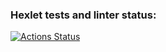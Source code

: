 ### Hexlet tests and linter status:
[![Actions Status](https://github.com/maulen077/php-project-lvl1/workflows/hexlet-check/badge.svg)](https://github.com/maulen077/php-project-lvl1/actions)